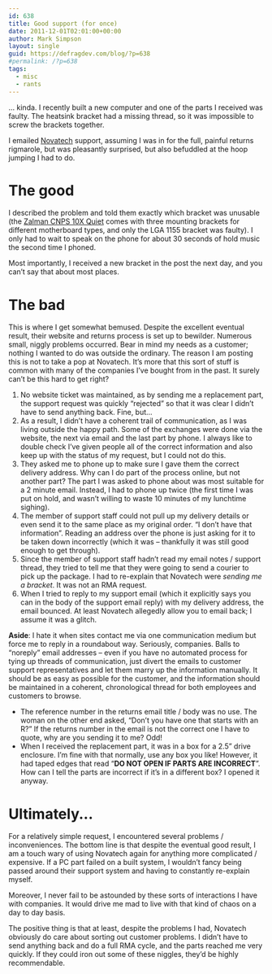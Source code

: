 ```yaml
---
id: 638
title: Good support (for once)
date: 2011-12-01T02:01:00+00:00
author: Mark Simpson
layout: single
guid: https://defragdev.com/blog/?p=638
#permalink: /?p=638
tags:
  - misc
  - rants
---
```

... kinda. I recently built a new computer and one of the parts I received was faulty. The heatsink bracket had a missing thread, so it was impossible to screw the brackets together.

I emailed [Novatech](http://www.novatech.co.uk/) support, assuming I was in for the full, painful returns rigmarole, but was pleasantly surprised, but also befuddled at the hoop jumping I had to do. 

# The good

I described the problem and told them exactly which bracket was unusable (the [Zalman CNPS 10X Quiet](http://www.guru3d.com/article/zalman-cnps-10x-quiet-and-extreme-review/) comes with three mounting brackets for different motherboard types, and only the LGA 1155 bracket was faulty). I only had to wait to speak on the phone for about 30 seconds of hold music the second time I phoned. 

Most importantly, I received a new bracket in the post the next day, and you can’t say that about most places.

# The bad

This is where I get somewhat bemused. Despite the excellent eventual result, their website and returns process is set up to bewilder. Numerous small, niggly problems occurred. Bear in mind my needs as a customer; nothing I wanted to do was outside the ordinary. The reason I am posting this is not to take a pop at Novatech. It’s more that this sort of stuff is common with many of the companies I’ve bought from in the past. It surely can’t be this hard to get right?

1. No website ticket was maintained, as by sending me a replacement part, the support request was quickly “rejected” so that it was clear I didn’t have to send anything back. Fine, but... 
2. As a result, I didn’t have a coherent trail of communication, as I was living outside the happy path. Some of the exchanges were done via the website, the next via email and the last part by phone. I always like to double check I’ve given people all of the correct information and also keep up with the status of my request, but I could not do this. 
3. They asked me to phone up to make sure I gave them the correct delivery address. Why can I do part of the process online, but not another part? The part I was asked to phone about was most suitable for a 2 minute email. Instead, I had to phone up twice (the first time I was put on hold, and wasn’t willing to waste 10 minutes of my lunchtime sighing). 
4. The member of support staff could not pull up my delivery details or even send it to the same place as my original order. “I don’t have that information”. Reading an address over the phone is just asking for it to be taken down incorrectly (which it was – thankfully it was still good enough to get through). 
5. Since the member of support staff hadn’t read my email notes / support thread, they tried to tell me that they were going to send a courier to pick up the package. I had to re-explain that Novatech were _sending me a bracket_. It was not an RMA request. 
6. When I tried to reply to my support email (which it explicitly says you can in the body of the support email reply) with my delivery address, the email bounced. At least Novatech allegedly allow you to email back; I assume it was a glitch. 

**Aside**: I hate it when sites contact me via one communication medium but force me to reply in a roundabout way. Seriously, companies. Balls to “noreply” email addresses – even if you have no automated process for tying up threads of communication, just divert the emails to customer support representatives and let them marry up the information manually. It should be as easy as possible for the customer, and the information should be maintained in a coherent, chronological thread for both employees and customers to browse. </li> 
* The reference number in the returns email title / body was no use. The woman on the other end asked, “Don’t you have one that starts with an R?” If the returns number in the email is not the correct one I have to quote, why are you sending it to me? Odd! 
* When I received the replacement part, it was in a box for a 2.5” drive enclosure. I’m fine with that normally, use any box you like! However, it had taped edges that read “**DO NOT OPEN IF PARTS ARE INCORRECT**”. How can I tell the parts are incorrect if it’s in a different box? I opened it anyway.</ol> 
    
# Ultimately...
For a relatively simple request, I encountered several problems / inconveniences. The bottom line is that despite the eventual good result, I am a touch wary of using Novatech again for anything more complicated / expensive. If a PC part failed on a built system, I wouldn’t fancy being passed around their support system and having to constantly re-explain myself.

Moreover, I never fail to be astounded by these sorts of interactions I have with companies. It would drive me mad to live with that kind of chaos on a day to day basis.

The positive thing is that at least, despite the problems I had, Novatech obviously do care about sorting out customer problems. I didn’t have to send anything back and do a full RMA cycle, and the parts reached me very quickly. If they could iron out some of these niggles, they’d be highly recommendable.
